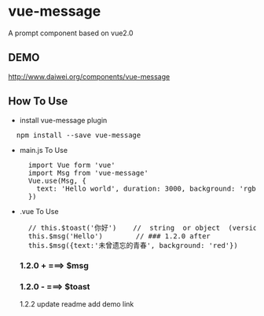 # vue-message
A prompt component based on vue2.0

## DEMO
  http://www.daiwei.org/components/vue-message

## How To Use
* install vue-message plugin
<pre>
  npm install --save vue-message
</pre>

* main.js To Use
  <pre>
    import Vue form 'vue'
    import Msg from 'vue-message'
    Vue.use(Msg, {
      text: 'Hello world', duration: 3000, background: 'rgba(7,17,27,0.6)'
    })
  </pre>
* .vue To Use
  <pre>
    // this.$toast('你好')    //  string  or object  (version  0 - 1.1.5)
    this.$msg('Hello')        // ### 1.2.0 after 
	this.$msg({text:'未曾遗忘的青春', background: 'red'})
  </pre>

  ### 1.2.0 +   ===>  $msg
  ### 1.2.0 -   ===>  $toast

  1.2.2
  update readme
  add demo link
